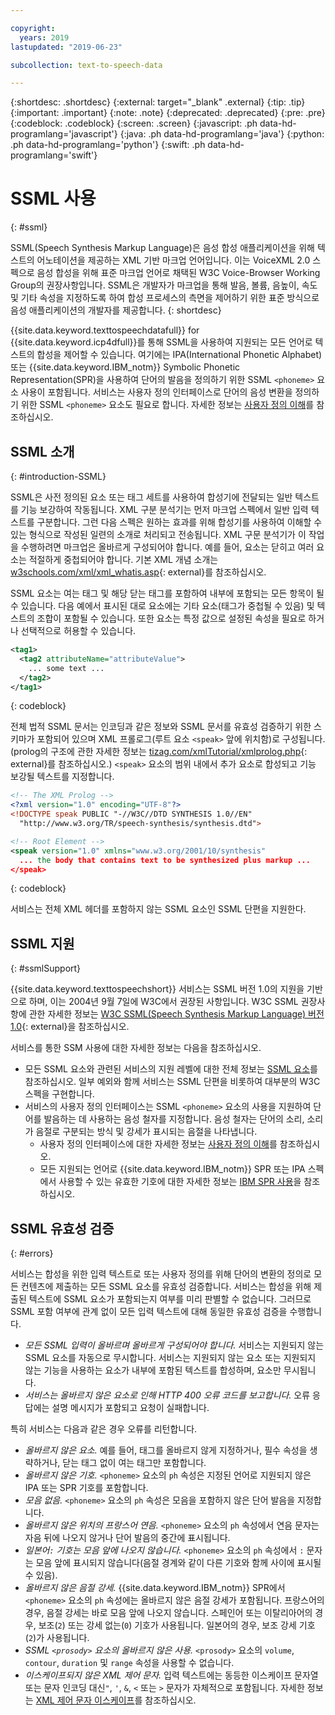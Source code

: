 ```yaml
---

copyright:
  years: 2019
lastupdated: "2019-06-23"

subcollection: text-to-speech-data

---
```


{:shortdesc: .shortdesc}
{:external: target="_blank" .external}
{:tip: .tip}
{:important: .important}
{:note: .note}
{:deprecated: .deprecated}
{:pre: .pre}
{:codeblock: .codeblock}
{:screen: .screen}
{:javascript: .ph data-hd-programlang='javascript'}
{:java: .ph data-hd-programlang='java'}
{:python: .ph data-hd-programlang='python'}
{:swift: .ph data-hd-programlang='swift'}

# SSML 사용
{: #ssml}

SSML(Speech Synthesis Markup Language)은 음성 합성 애플리케이션을 위해 텍스트의 어노테이션을 제공하는 XML 기반 마크업 언어입니다. 이는 VoiceXML 2.0 스펙으로 음성 합성을 위해 표준 마크업 언어로 채택된 W3C Voice-Browser Working Group의 권장사항입니다. SSML은 개발자가 마크업을 통해 발음, 볼륨, 음높이, 속도 및 기타 속성을 지정하도록 하여 합성 프로세스의 측면을 제어하기 위한 표준 방식으로 음성 애플리케이션의 개발자를 제공합니다.
{: shortdesc}

{{site.data.keyword.texttospeechdatafull}} for {{site.data.keyword.icp4dfull}}를 통해 SSML을 사용하여 지원되는 모든 언어로 텍스트의 합성을 제어할 수 있습니다. 여기에는 IPA(International Phonetic Alphabet) 또는 {{site.data.keyword.IBM_notm}} Symbolic Phonetic Representation(SPR)을 사용하여 단어의 발음을 정의하기 위한 SSML `<phoneme>` 요소 사용이 포함됩니다. 서비스는 사용자 정의 인터페이스로 단어의 음성 변환을 정의하기 위한 SSML `<phoneme>` 요소도 필요로 합니다. 자세한 정보는 [사용자 정의 이해](/docs/services/text-to-speech-data?topic=text-to-speech-data-customIntro)를 참조하십시오.

## SSML 소개
{: #introduction-SSML}

SSML은 사전 정의된 요소 또는 태그 세트를 사용하여 합성기에 전달되는 일반 텍스트를 기능 보강하여 작동됩니다. XML 구분 분석기는 먼저 마크업 스펙에서 일반 입력 텍스트를 구분합니다. 그런 다음 스펙은 원하는 효과를 위해 합성기를 사용하여 이해할 수 있는 형식으로 작성된 일련의 소개로 처리되고 전송됩니다. XML 구문 분석기가 이 작업을 수행하려면 마크업은 올바르게 구성되어야 합니다. 예를 들어, 요소는 닫히고 여러 요소는 적절하게 중첩되어야 합니다. 기본 XML 개념 소개는 [w3schools.com/xml/xml_whatis.asp](http://www.w3schools.com/xml/xml_whatis.asp){: external}를 참조하십시오.

SSML 요소는 여는 태그 및 해당 닫는 태그를 포함하여 내부에 포함되는 모든 항목이 될 수 있습니다. 다음 예에서 표시된 대로 요소에는 기타 요소(태그가 중첩될 수 있음) 및 텍스트의 조합이 포함될 수 있습니다. 또한 요소는 특정 값으로 설정된 속성을 필요로 하거나 선택적으로 허용할 수 있습니다.

```xml
<tag1>
  <tag2 attributeName="attributeValue">
    ... some text ...
  </tag2>
</tag1>
```
{: codeblock}

전체 법적 SSML 문서는 인코딩과 같은 정보와 SSML 문서를 유효성 검증하기 위한 스키마가 포함되어 있으며 XML 프롤로그(루트 요소 `<speak>` 앞에 위치함)로 구성됩니다. (prolog의 구조에 관한 자세한 정보는 [tizag.com/xmlTutorial/xmlprolog.php](http://www.tizag.com/xmlTutorial/xmlprolog.php){: external}를 참조하십시오.) `<speak>` 요소의 범위 내에서 추가 요소로 합성되고 기능 보강될 텍스트를 지정합니다.

```xml
<!-- The XML Prolog -->
<?xml version="1.0" encoding="UTF-8"?>
<!DOCTYPE speak PUBLIC "-//W3C//DTD SYNTHESIS 1.0//EN"
  "http://www.w3.org/TR/speech-synthesis/synthesis.dtd">

<!-- Root Element -->
<speak version="1.0" xmlns="www.w3.org/2001/10/synthesis"
  ... the body that contains text to be synthesized plus markup ...
</speak>
```
{: codeblock}

서비스는 전체 XML 헤더를 포함하지 않는 SSML 요소인 SSML 단편을 지원한다.

## SSML 지원
{: #ssmlSupport}

{{site.data.keyword.texttospeechshort}} 서비스는 SSML 버전 1.0의 지원을 기반으로 하며, 이는 2004년 9월 7일에 W3C에서 권장된 사항입니다. W3C SSML 권장사항에 관한 자세한 정보는 [W3C SSML(Speech Synthesis Markup Language) 버전 1.0](http://www.w3.org/TR/speech-synthesis/){: external}을 참조하십시오.

서비스를 통한 SSM 사용에 대한 자세한 정보는 다음을 참조하십시오.

-   모든 SSML 요소와 관련된 서비스의 지원 레벨에 대한 전체 정보는 [SSML 요소](/docs/services/text-to-speech-data?topic=text-to-speech-data-elements)를 참조하십시오. 일부 예외와 함께 서비스는 SSML 단편을 비롯하여 대부분의 W3C 스펙을 구현합니다.
-   서비스의 사용자 정의 인터페이스는 SSML `<phoneme>` 요소의 사용을 지원하여 단어를 발음하는 데 사용하는 음성 철자를 지정합니다. 음성 철자는 단어의 소리, 소리가 음절로 구분되는 방식 및 강세가 표시되는 음절을 나타냅니다.
    -   사용자 정의 인터페이스에 대한 자세한 정보는 [사용자 정의 이해](/docs/services/text-to-speech-data?topic=text-to-speech-data-customIntro)를 참조하십시오.
    -   모든 지원되는 언어로 {{site.data.keyword.IBM_notm}} SPR 또는 IPA 스펙에서 사용할 수 있는 유효한 기호에 대한 자세한 정보는 [IBM SPR 사용](/docs/services/text-to-speech-data?topic=text-to-speech-data-sprs)을 참조하십시오.

## SSML 유효성 검증
{: #errors}

서비스는 합성을 위한 입력 텍스트로 또는 사용자 정의를 위해 단어의 변환의 정의로 모든 컨텐츠에 제출하는 모든 SSML 요소를 유효성 검증합니다. 서비스는 합성을 위해 제출된 텍스트에 SSML 요소가 포함되는지 여부를 미리 판별할 수 없습니다. 그러므로 SSML 포함 여부에 관계 없이 모든 입력 텍스트에 대해 동일한 유효성 검증을 수행합니다.

-   *모든 SSML 입력이 올바르며 올바르게 구성되어야 합니다.* 서비스는 지원되지 않는 SSML 요소를 자동으로 무시합니다. 서비스는 지원되지 않는 요소 또는 지원되지 않는 기능을 사용하는 요소가 내부에 포함된 텍스트를 합성하며, 요소만 무시됩니다.
-   *서비스는 올바르지 않은 요소로 인해 HTTP 400 오류 코드를 보고합니다.* 오류 응답에는 설명 메시지가 포함되고 요청이 실패합니다.

특히 서비스는 다음과 같은 경우 오류를 리턴합니다.

-   *올바르지 않은 요소.* 예를 들어, 태그를 올바르지 않게 지정하거나, 필수 속성을 생략하거나, 닫는 태그 없이 여는 태그만 포함합니다.
-   *올바르지 않은 기호.* `<phoneme>` 요소의 `ph` 속성은 지정된 언어로 지원되지 않은 IPA 또는 SPR 기호를 포함합니다.
-   *모음 없음.* `<phoneme>` 요소의 `ph` 속성은 모음을 포함하지 않은 단어 발음을 지정합니다.
-   *올바르지 않은 위치의 프랑스어 연음.* `<phoneme>` 요소의 `ph` 속성에서 연음 문자는 자음 뒤에 나오지 않거나 단어 발음의 중간에 표시됩니다.
-   *일본어`:` 기호는 모음 앞에 나오지 않습니다.* `<phoneme>` 요소의 `ph` 속성에서 `:` 문자는 모음 앞에 표시되지 않습니다(음절 경계와 같이 다른 기호와 함께 사이에 표시될 수 있음).
-   *올바르지 않은 음절 강세.* {{site.data.keyword.IBM_notm}} SPR에서 `<phoneme>` 요소의 `ph` 속성에는 올바르지 않은 음절 강세가 포함됩니다. 프랑스어의 경우, 음절 강세는 바로 모음 앞에 나오지 않습니다. 스페인어 또는 이탈리아어의 경우, 보조(`2`) 또는 강세 없는(`0`) 기호가 사용됩니다. 일본어의 경우, 보조 강세 기호(`2`)가 사용됩니다.
-   *SSML `<prosody>` 요소의 올바르지 않은 사용.* `<prosody>` 요소의 `volume`, `contour`, `duration` 및 `range` 속성을 사용할 수 없습니다.
-   *이스케이프되지 않은 XML 제어 문자.* 입력 텍스트에는 동등한 이스케이프 문자열 또는 문자 인코딩 대신<code>&quot;</code>, <code>&apos;</code>, `&`, `<` 또는 `>` 문자가 자체적으로 포함됩니다. 자세한 정보는 [XML 제어 문자 이스케이프](/docs/services/text-to-speech-data?topic=text-to-speech-data-usingHTTP#escape)를 참조하십시오.
